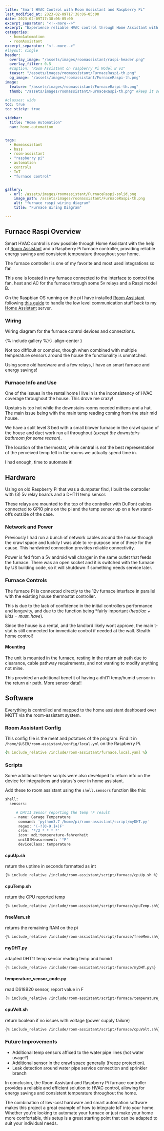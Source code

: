 ```yaml
---
title: "Smart HVAC Control with Room Assistant and Raspberry Pi"
last_modified_at: 2023-02-09T17:38:06-05:00
date: 2023-02-09T17:38:06-05:00
excerpt_separator: "<!--more-->"
excerpt: "Experience reliable HVAC control through Home Assistant with the Room Assistant & Raspberry Pi furnace controller, ensuring energy savings and consistent temperature throughout your home."
categories:
  - homeAutomation
  - roomAssistant
excerpt_separator: "<!--more-->"
#layout: single
header:
  overlay_image: "/assets/images/roomassistant/raspi-header.png"
  overlay_filter: 0.5
  #caption: "Room Assistant on raspberry Pi Model B v1"
  teaser: "/assets/images/roomassistant/FurnaceRaspi-th.png"
  og_image: "/assets/images/roomassistant/FurnaceRaspi-th.png"
image:
  feature: "/assets/images/roomassistant/FurnaceRaspi-th.png"
  thumb: "/assets/images/roomassistant/FurnaceRaspi-th.png" #keep it square 200x200 px is good

#classes: wide
toc: true
toc_sticky: true

sidebar:
  title: "Home Automation"
  nav: home-automation


tags:
  - Homeassistant
  - hass
  - room-assistant
  - "raspberry pi"
  - automation
  - controls
  - IoT
  - "furnace control"


gallery:
  - url: /assets/images/roomassistant/FurnaceRaspi-solid.png
    image_path: /assets/images/roomassistant/FurnaceRaspi-th.png
    alt: "furnace raspi wiring diagram"
    title: "Furnace Wiring Diagram"

---
```



## Furnace Raspi Overview

Smart HVAC control is now possible through Home Assistant with the help of [Room Assistant](https://www.room-assistant.io/) and a Raspberry Pi furnace controller, providing reliable energy savings and consistent temperature throughout your home.


<!--more-->

The furnace controller is one of my favorite and most used integrations so far.

This one is located in my furnace connected to the interface to control the fan, heat and AC for the furnace through some 5v relays and a Raspi model B.

On the Raspbian OS running on the pi I have installed [Room Assistant](https://www.room-assistant.io/) following [this guide](/homeautomation/roomassistant/RoomAssistant/) to handle the low level communication stuff back to my [Home Assistant](https://www.room-assistant.io/) server.


### Wiring 

Wiring diagram for the furnace control devices and connections.

{% include gallery %}{: .align-center }

Not too difficult or complex, though when combined with multiple temperature sensors around the house the functionality is unmatched. 

Using some old hardware and a few relays, I have an smart furnace and energy savings!

### Furnace Info and Use

One of the issues in the rental home I live in is the inconsistency of HVAC coverage throughout the house. This drove me crazy! 

Upstairs is too hot while the downstairs rooms needed mittens and a hat. The main issue being with the main temp reading coming from the stair mid house.

We have a split level 3 bed with a small blower furnace in the crawl space of the house and duct work run all throughout (*except the downstairs bathroom for some reason*). 

The location of the thermostat, while central is not the best representation of the perceived temp felt in the rooms we actually spend time in.

I had enough, time to automate it!

## Hardware

Using on old Raspberry Pi that was a dumpster find, I built the controller with (3) 5v relay boards and a DHT11 temp sensor.

These relays are mounted to the top of the controller with DuPont cables connected to GPIO pins on the pi and the temp sensor up on a few stand-offs outside of the case.


### Network and Power

Previously I had run a bunch of network cables around the house through the crawl space and luckily I was able to re-purpose one of these for the cause. This hardwired connection provides reliable connectivity. 

Power is fed from a 5v android wall charger in the same outlet that feeds the furnace. There was an open socket and it is switched with the furnace by US building code, so it will shutdown if something needs service later.

### Furnace Controls

The furnace Pi is connected directly to the 12v furnace interface in parallel with the existing house thermostat controller.

This is due to the lack of confidence in the initial controllers performance and longevity, and due to the function being \*fairly important (*heat/ac + kids = must_have*).

Since the house is a rental, and the landlord likely wont approve, the main t-stat is still connected for immediate control if needed at the wall. Stealth home control!

#### Mounting

The unit is mounted in the furnace, resting in the return air path due to clearance, cable pathway requirements, and not wanting to modify anything not mine. 

This provided an additional benefit of having a dht11 temp/humid sensor in the return air path. More sensor data!!

## Software

Everything is controlled and mapped to the home assistant dashboard over MQTT via the room-assistant system. 

### Room Assistant Config

This config file is the meat and potatoes of the program. Find it in  `/home/$USER/room-assistant/config/local.yml` on the Raspberry Pi.

```yaml
{% include_relative /include/room-assistant/furnace.local.yaml %}
```

### Scripts

Some additional helper scripts were also developed to return info on the device for integrations and status's over in home assistant. 

Add these to room assistant using the `shell.sensors` function like this:

```bash
shell:
  sensors:

     # DHT11 Sensor reporting the temp °F result
    - name: Garage Temperature
      command: 'python3.7 /home/pi/room-assistant/script/myDHT.py'
      regex: '(-?[0-9.]+)F'
      cron: '*/2 * * * *'
      icon: mdi:temperature-fahrenheit
      unitOfMeasurement: '°F'
      deviceClass: temperature
```

#### cpuUp.sh

return the uptime in seconds formatted as int

```bash
{% include_relative /include/room-assistant/script/furnace/cpuUp.sh %}
```

#### cpuTemp.sh

return the CPU reported temp

```bash
{% include_relative /include/room-assistant/script/furnace/cpuTemp.sh%}
```

#### freeMem.sh

returns the remaining RAM on the pi

```bash
{% include_relative /include/room-assistant/script/furnace/freeMem.sh%}
```

#### myDHT.py

adapted DHT11 temp sensor reading temp and humid

```py
{% include_relative /include/room-assistant/script/furnace/myDHT.py%}
```

#### temperature_sensor_code.py

read DS18B20 sensor, report value in F

```py
{% include_relative /include/room-assistant/script/furnace/temperature_sensor_code.py%}
```

#### cpuVolt.sh

return boolean if no issues with voltage (power supply failure)

```bash
{% include_relative /include/room-assistant/script/furnace/cpuVolt.sh%}
```


### Future Improvements

- Additional temp sensors affixed to the water pipe lines (hot water usage?) 
- Additional sensor in the crawl space generally (freeze protection).
- Leak detection around water pipe service connection and sprinkler branch


In conclusion, the Room Assistant and Raspberry Pi furnace controller provides a reliable and efficient solution to HVAC control, allowing for energy savings and consistent temperature throughout the home. 

The combination of low-cost hardware and smart automation software makes this project a great example of how to integrate IoT into your home. Whether you're looking to automate your furnace or just make your home more comfortable, this setup is a great starting point that can be adapted to suit your individual needs.